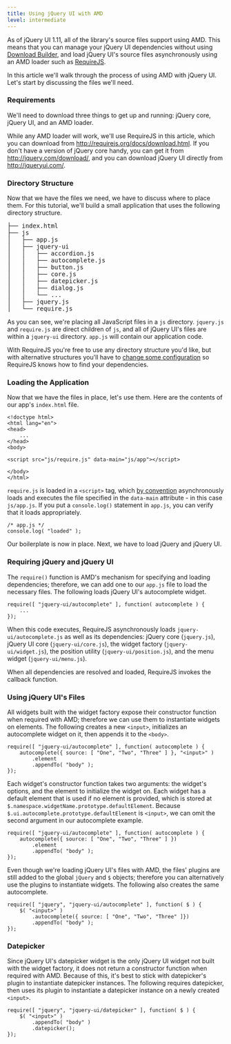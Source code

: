 ```yaml
---
title: Using jQuery UI with AMD
level: intermediate
---
```


As of jQuery UI 1.11, all of the library's source files support using AMD. This means that you can manage your jQuery UI dependencies without using [Download Builder](http://jqueryui.com/download/), and load jQuery UI's source files asynchronously using an AMD loader such as [RequireJS](http://requirejs.org/).

In this article we'll walk through the process of using AMD with jQuery UI. Let's start by discussing the files we'll need.

### Requirements

We'll need to download three things to get up and running: jQuery core, jQuery UI, and an AMD loader.

While any AMD loader will work, we'll use RequireJS in this article, which you can download from <http://requirejs.org/docs/download.html>. If you don't have a version of jQuery core handy, you can get it from <http://jquery.com/download/>, and you can download jQuery UI directly from <http://jqueryui.com/>.

### Directory Structure

Now that we have the files we need, we have to discuss where to place them. For this tutorial, we'll build a small application that uses the following directory structure.

<pre>
├── index.html
├── js
│   ├── app.js
│   ├── jquery-ui
│   │   ├── accordion.js
│   │   ├── autocomplete.js
│   │   ├── button.js
│   │   ├── core.js
│   │   ├── datepicker.js
│   │   ├── dialog.js
│   │   └── ...
│   ├── jquery.js
│   └── require.js
</pre>

As you can see, we're placing all JavaScript files in a `js` directory. `jquery.js` and `require.js` are direct children of `js`, and all of jQuery UI's files are within a `jquery-ui` directory. `app.js` will contain our application code.

With RequireJS you're free to use any directory structure you'd like, but with alternative structures you'll have to [change some configuration](http://requirejs.org/docs/api.html#config) so RequireJS knows how to find your dependencies.

### Loading the Application

Now that we have the files in place, let's use them. Here are the contents of our app's `index.html` file.

```
<!doctype html>
<html lang="en">
<head>
	...
</head>
<body>

<script src="js/require.js" data-main="js/app"></script>

</body>
</html>
```

`require.js` is loaded in a `<script>` tag, which [by convention](http://requirejs.org/docs/start.html) asynchronously loads and executes the file specified in the `data-main` attribute - in this case `js/app.js`. If you put a `console.log()` statement in `app.js`, you can verify that it loads appropriately.

```
/* app.js */
console.log( "loaded" );
```

Our boilerplate is now in place. Next, we have to load jQuery and jQuery UI.

### Requiring jQuery and jQuery UI

The `require()` function is AMD's mechanism for specifying and loading dependencies; therefore, we can add one to our `app.js` file to load the necessary files. The following loads jQuery UI's autocomplete widget.

```
require([ "jquery-ui/autocomplete" ], function( autocomplete ) {
	...
});
```

When this code executes, RequireJS asynchronously loads `jquery-ui/autocomplete.js` as well as its dependencies: jQuery core (`jquery.js`), jQuery UI core (`jquery-ui/core.js`), the widget factory (`jquery-ui/widget.js`), the position utility (`jquery-ui/position.js`), and the menu widget (`jquery-ui/menu.js`).

When all dependencies are resolved and loaded, RequireJS invokes the callback function.

### Using jQuery UI's Files

All widgets built with the widget factory expose their constructor function when required with AMD; therefore we can use them to instantiate widgets on elements. The following creates a new `<input>`, initializes an autocomplete widget on it, then appends it to the `<body>`.

```
require([ "jquery-ui/autocomplete" ], function( autocomplete ) {
	autocomplete({ source: [ "One", "Two", "Three" ] }, "<input>" )
		.element
		.appendTo( "body" );
});
```

Each widget's constructor function takes two arguments: the widget's options, and the element to initialize the widget on. Each widget has a default element that is used if no element is provided, which is stored at `$.namespace.widgetName.prototype.defaultElement`. Because `$.ui.autocomplete.prototype.defaultElement` is `<input>`, we can omit the second argument in our autocomplete example.

```
require([ "jquery-ui/autocomplete" ], function( autocomplete ) {
	autocomplete({ source: [ "One", "Two", "Three" ] })
		.element
		.appendTo( "body" );
});
```

Even though we're loading jQuery UI's files with AMD, the files' plugins are still added to the global `jQuery` and `$` objects; therefore you can alternatively use the plugins to instantiate widgets. The following also creates the same autocomplete.

```
require([ "jquery", "jquery-ui/autocomplete" ], function( $ ) {
	$( "<input>" )
		.autocomplete({ source: [ "One", "Two", "Three" ]})
		.appendTo( "body" );
});
```

### Datepicker

Since jQuery UI's datepicker widget is the only jQuery UI widget not built with the widget factory, it does not return a constructor function when required with AMD. Because of this, it's best to stick with datepicker's plugin to instantiate datepicker instances. The following requires datepicker, then uses its plugin to instantiate a datepicker instance on a newly created `<input>`.

```
require([ "jquery", "jquery-ui/datepicker" ], function( $ ) {
	$( "<input>" )
		.appendTo( "body" )
		.datepicker();
});
```
